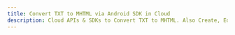 ---title: Convert TXT to MHTML via Android SDK in Clouddescription: Cloud APIs & SDKs to Convert TXT to MHTML. Also Create, Edit & Render Microsoft Word & OpenOffice documents in the Cloud.---